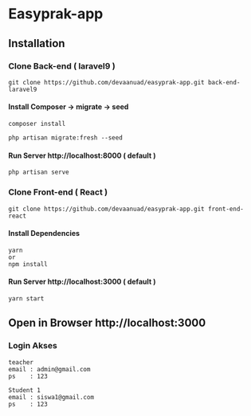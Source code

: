 # Easyprak-app


## Installation
### Clone Back-end ( laravel9 )
```
git clone https://github.com/devaanuad/easyprak-app.git back-end-laravel9
```
#### Install Composer -> migrate -> seed
```
composer install

php artisan migrate:fresh --seed
```
#### Run Server http://localhost:8000 ( default )
```
php artisan serve
```

### Clone Front-end ( React )
```
git clone https://github.com/devaanuad/easyprak-app.git front-end-react
```
#### Install Dependencies
```
yarn
or
npm install
```
#### Run Server http://localhost:3000 ( default )
```
yarn start
```

## Open in Browser http://localhost:3000
### Login Akses 
```
teacher 
email : admin@gmail.com
ps    : 123

Student 1
email : siswa1@gmail.com
ps    : 123
```

